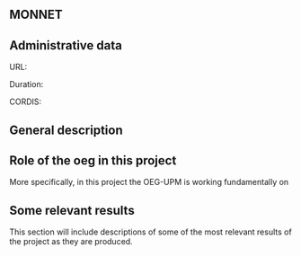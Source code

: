 ## MONNET

## Administrative data
URL: 

Duration: 

CORDIS: 

## General description



## Role of the oeg in this project
More specifically, in this project the OEG-UPM is working fundamentally on


## Some relevant results
This section will include descriptions of some of the most relevant results of the project as they are produced.
